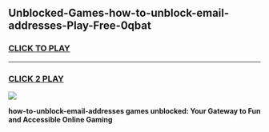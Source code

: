 
## Unblocked-Games-how-to-unblock-email-addresses-Play-Free-0qbat
<h3>
<a href="https://premium76.site?title=how-to-unblock-email-addresses&ref=18A1">CLICK TO PLAY</a></h3>
<hr>

<h3>
<a href="https://premium76.site?title=how-to-unblock-email-addresses&ref=18A1">CLICK 2 PLAY</a>
  
</h3>

<a href="https://premium76.site?title=how-to-unblock-email-addresses&ref=18A1"><img src="https://clearcache.store/games.png"></a>


**how-to-unblock-email-addresses games unblocked: Your Gateway to Fun and Accessible Online Gaming**
